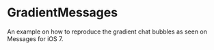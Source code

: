 GradientMessages
============================

An example on how to reproduce the gradient chat bubbles as seen on Messages for iOS 7.
